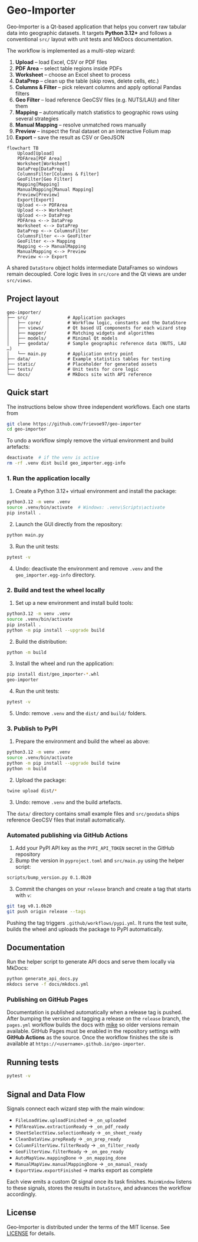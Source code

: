 # Geo-Importer

Geo‑Importer is a Qt-based application that helps you convert raw tabular data into geographic datasets. It targets **Python 3.12+** and follows a conventional `src/` layout with unit tests and MkDocs documentation.

The workflow is implemented as a multi-step wizard:

1. **Upload** – load Excel, CSV or PDF files
2. **PDF Area** – select table regions inside PDFs
3. **Worksheet** – choose an Excel sheet to process
4. **DataPrep** – clean up the table (skip rows, delete cells, etc.)
5. **Columns & Filter** – pick relevant columns and apply optional Pandas filters
6. **Geo Filter** – load reference GeoCSV files (e.g. NUTS/LAU) and filter them
7. **Mapping** – automatically match statistics to geographic rows using several strategies
8. **Manual Mapping** – resolve unmatched rows manually
9. **Preview** – inspect the final dataset on an interactive Folium map
10. **Export** – save the result as CSV or GeoJSON

```mermaid
flowchart TB
    Upload[Upload]
    PDFArea[PDF Area]
    Worksheet[Worksheet]
    DataPrep[DataPrep]
    ColumnsFilter[Columns & Filter]
    GeoFilter[Geo Filter]
    Mapping[Mapping]
    ManualMapping[Manual Mapping]
    Preview[Preview]
    Export[Export]
    Upload <--> PDFArea
    Upload <--> Worksheet
    Upload <--> DataPrep
    PDFArea <--> DataPrep
    Worksheet <--> DataPrep
    DataPrep <--> ColumnsFilter
    ColumnsFilter <--> GeoFilter
    GeoFilter <--> Mapping
    Mapping <--> ManualMapping
    ManualMapping <--> Preview
    Preview <--> Export
```

A shared `DataStore` object holds intermediate DataFrames so windows remain decoupled. Core logic lives in `src/core` and the Qt views are under `src/views`.

## Project layout

```text
geo-importer/
├── src/               # Application packages
│   ├── core/          # Workflow logic, constants and the DataStore
│   ├── views/         # Qt based UI components for each wizard step
│   ├── mapper/        # Matching widgets and algorithms
│   ├── models/        # Minimal Qt models
│   ├── geodata/       # Sample geographic reference data (NUTS, LAU …)
│   └── main.py        # Application entry point
├── data/              # Example statistics tables for testing
├── static/            # Placeholder for generated assets
├── tests/             # Unit tests for core logic
└── docs/              # MkDocs site with API reference
```

## Quick start

The instructions below show three independent workflows.  Each one starts from

```bash
git clone https://github.com/frievoe97/geo-importer
cd geo-importer
```

To undo a workflow simply remove the virtual environment and build artefacts:

```bash
deactivate  # if the venv is active
rm -rf .venv dist build geo_importer.egg-info
```

### 1. Run the application locally

1. Create a Python 3.12+ virtual environment and install the package:

```bash
python3.12 -m venv .venv
source .venv/bin/activate  # Windows: .venv\Scripts\activate
pip install .
```

2. Launch the GUI directly from the repository:

```bash
python main.py
```

3. Run the unit tests:

```bash
pytest -v
```

4. Undo: deactivate the environment and remove `.venv` and the `geo_importer.egg-info` directory.

### 2. Build and test the wheel locally

1. Set up a new environment and install build tools:

```bash
python3.12 -m venv .venv
source .venv/bin/activate
pip install .
python -m pip install --upgrade build
```

2. Build the distribution:

```bash
python -m build
```

3. Install the wheel and run the application:

```bash
pip install dist/geo_importer-*.whl
geo-importer
```

4. Run the unit tests:

```bash
pytest -v
```

5. Undo: remove `.venv` and the `dist/` and `build/` folders.

### 3. Publish to PyPI

1. Prepare the environment and build the wheel as above:

```bash
python3.12 -m venv .venv
source .venv/bin/activate
python -m pip install --upgrade build twine
python -m build
```

2. Upload the package:

```bash
twine upload dist/*
```

3. Undo: remove `.venv` and the build artefacts.

The `data/` directory contains small example files and `src/geodata` ships
reference GeoCSV files that install automatically.

### Automated publishing via GitHub Actions

1. Add your PyPI API key as the `PYPI_API_TOKEN` secret in the GitHub repository
2. Bump the version in `pyproject.toml` and `src/main.py` using the helper script:

```bash
scripts/bump_version.py 0.1.0b20
```

3. Commit the changes on your `release` branch and create a tag that starts with `v`:

```bash
git tag v0.1.0b20
git push origin release --tags
```

Pushing the tag triggers `.github/workflows/pypi.yml`. It runs the test suite,
builds the wheel and uploads the package to PyPI automatically.

## Documentation

Run the helper script to generate API docs and serve them locally via MkDocs:

```bash
python generate_api_docs.py
mkdocs serve -f docs/mkdocs.yml
```

### Publishing on GitHub Pages

Documentation is published automatically when a release tag is pushed. After
bumping the version and tagging a release on the `release` branch, the
`pages.yml` workflow builds the docs with [mike](https://github.com/jimporter/mike)
so older versions remain available. GitHub Pages must be enabled in the
repository settings with **GitHub Actions** as the source. Once the workflow
finishes the site is available at `https://<username>.github.io/geo-importer`.

## Running tests

```bash
pytest -v
```

## Signal and Data Flow

Signals connect each wizard step with the main window:

- `FileLoadView.uploadFinished` → `_on_uploaded`
- `PdfAreaView.extractionReady` → `_on_pdf_ready`
- `SheetSelectView.selectionReady` → `_on_sheet_ready`
- `CleanDataView.prepReady` → `_on_prep_ready`
- `ColumnFilterView.filterReady` → `_on_filter_ready`
- `GeoFilterView.filterReady` → `_on_geo_ready`
- `AutoMapView.mappingDone` → `_on_mapping_done`
- `ManualMapView.manualMappingDone` → `_on_manual_ready`
- `ExportView.exportFinished` → marks export as complete

Each view emits a custom Qt signal once its task finishes. `MainWindow` listens to these signals, stores the results in `DataStore`, and advances the workflow accordingly.

## License

Geo‑Importer is distributed under the terms of the MIT license. See
[LICENSE](LICENSE) for details.
